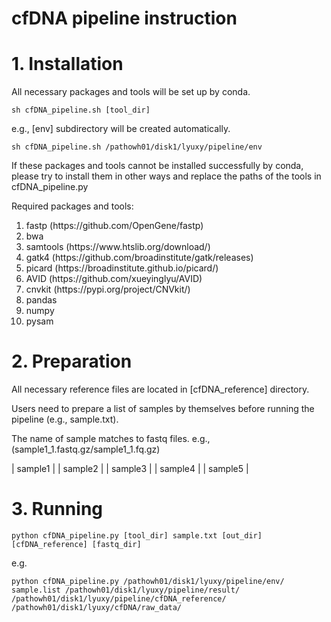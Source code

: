 # cfDNA pipeline instruction



# 1. Installation
All necessary packages and tools will be set up by conda.
```
sh cfDNA_pipeline.sh [tool_dir]
```

e.g., [env] subdirectory will be created automatically.
```
sh cfDNA_pipeline.sh /pathowh01/disk1/lyuxy/pipeline/env
```


If these packages and tools cannot be installed successfully by conda, please try to install them in other ways and replace the paths of the tools in cfDNA_pipeline.py

Required packages and tools:
<ol>
<li>fastp (https://github.com/OpenGene/fastp)</li>
<li>bwa</li>
<li>samtools (https://www.htslib.org/download/)</li>
<li>gatk4 (https://github.com/broadinstitute/gatk/releases)</li>
<li>picard (https://broadinstitute.github.io/picard/)</li>
<li>AVID (https://github.com/xueyinglyu/AVID)</li>
<li>cnvkit (https://pypi.org/project/CNVkit/)</li>
<li>pandas</li>
<li>numpy</li>
<li>pysam</li> 
</ol>

# 2. Preparation 
All necessary reference files are located in [cfDNA_reference] directory. 

Users need to prepare a list of samples by themselves before running the pipeline (e.g., sample.txt).

The name of sample matches to fastq files.  e.g., (sample1_1.fastq.gz/sample1_1.fq.gz)

| sample1 | 
| sample2 |
| sample3 |
| sample4 |
| sample5 |


# 3. Running

```
python cfDNA_pipeline.py [tool_dir] sample.txt [out_dir] [cfDNA_reference] [fastq_dir]
```
e.g.
```
python cfDNA_pipeline.py /pathowh01/disk1/lyuxy/pipeline/env/ sample.list /pathowh01/disk1/lyuxy/pipeline/result/ /pathowh01/disk1/lyuxy/pipeline/cfDNA_reference/ /pathowh01/disk1/lyuxy/cfDNA/raw_data/
```
